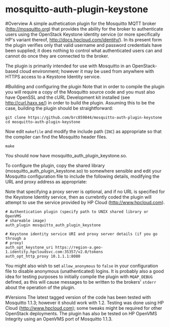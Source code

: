 mosquitto-auth-plugin-keystone
==============================

#Overview
A simple authetication plugin for the Mosquitto MQTT broker (http://mosquitto.org) that
provides the ability for the broker to authenticate users using the OpenStack
Keystone identity service (or more specifically HP's variant thereof,
http://docs.hpcloud.com/identity/). In its present form the plugin verifies
only that valid username and password credentials have been supplied; it does
nothing to control what authenticated users can and cannot do once they are
connected to the broker.

The plugin is primarily intended for use with Mosquitto in an OpenStack-based cloud 
environment; however it may be used from anywhere with HTTPS access to a Keystone Identity service. 

#Building and configuring the plugin 
Note that in order to compile the plugin
you will require a copy of the Mosquitto source code and you must also have
OpenSSL and the cURL Development kit installed (see http://curl.haxx.se/) in
order to build the plugin. Assuming this to be the case, building the plugin
should be straightforward:

    git clone https://github.com/brc859844/mosquitto-auth-plugin-keystone
    cd mosquitto-auth-plugin-keystone

Now edit `makefile` and modify the include path (`INC`) as appropriate so that
the compiler can find the Mosquitto header files.

    make

You should now have mosquitto_auth_plugin_keystone.so.

To configure the plugin, copy the shared library
(mosquitto_auth_plugin_keystone.so) to somewhere sensible and edit your
Mosquitto configuration file to include the following details, modifying the
URL and proxy address as appropriate:

Note that specifying a proxy server is optional, and if no URL is specified for
the Keystone Identity service, then as currebntly coded the plugin will attempt
to use the service provided by HP Cloud (http://www.hpcloud.com).

    # Authentication plugin (specify path to UNIX shared library or OpenVMS
    # shareable image)
    auth_plugin mosquitto_auth_plugin_keystone

    # Keystone identity service URI and proxy server details (if you go through a
    # proxy)
    auth_opt_keystone_uri https://region-a.geo-1.identity.hpcloudsvc.com:35357/v2.0/tokens
    auth_opt_http_proxy 10.1.1.1:8080

You might also wish to set `allow_anonymous` to `false` in your configuration
file to disable anonymous (unathenticated) logins. It is probably also a good
idea for testing purposes to initially compile the plugin with `MQAP_DEBUG`
defined, as this will cause messages to be written to the brokers' `stderr`
about the operation of the plugin.

#Versions 
The latest tagged version of the code has been tested with Mosquitto
1.1.3; however it should work with 1.2. Testing was done using HP Cloud
(http://www.hpcloud.com); some tweaks might be required for other OpenStack
deployments. The plugin has also be tested on HP OpenVMS Integrity using an OpenVMS port of Mosquitto 1.1.3.

